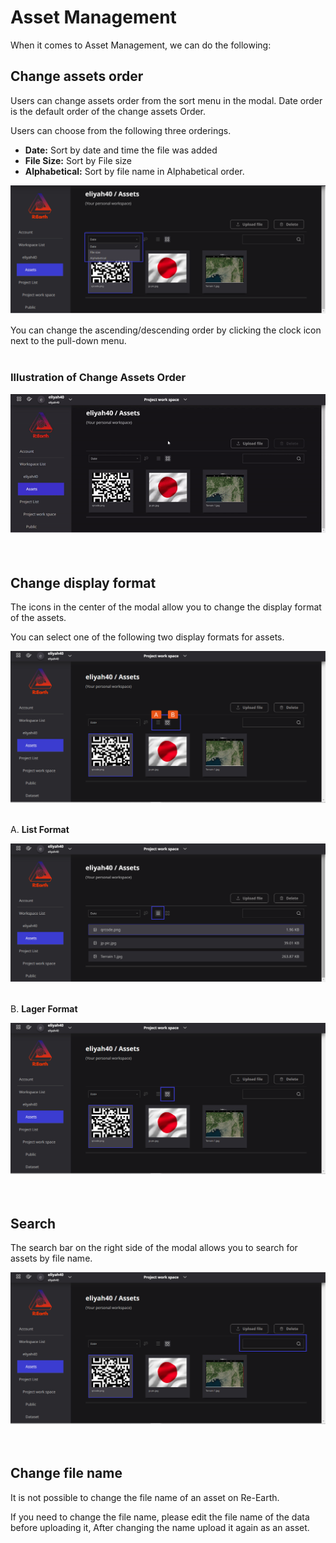 # Asset Management

When it comes to Asset Management, we can do the following:

## Change assets order[](https://docs.reearth.io/user-manual/Asset/manage-asset#change-the-order-of-assets)

Users can change assets order from the sort menu in the modal. Date order is the default order of the change assets Order.

Users can choose from the following three orderings.

- **Date:** Sort by date and time the file was added
- **File Size:** Sort by File size
- **Alphabetical:** Sort by file name in Alphabetical order.

![Untitled](Manage%20Assets%20f2d78750c1c64221b15faa7b7416bec2/Untitled%201.png)

You can change the ascending/descending order by clicking the clock icon next to the pull-down menu.
<br>
<br>

### Illustration of Change Assets Order

![Untitled](Manage%20Assets%20f2d78750c1c64221b15faa7b7416bec2/Untitled.gif)
<br>
<br>
<br>

## Change display format[](https://docs.reearth.io/user-manual/Asset/manage-asset#change-display-format)

The icons in the center of the modal allow you to change the display format of the assets.

You can select one of the following two display formats for assets.

![Untitled](Manage%20Assets%20f2d78750c1c64221b15faa7b7416bec2/Untitled%202.png)
<br>
<br>

A. **List Format**

![Untitled](Manage%20Assets%20f2d78750c1c64221b15faa7b7416bec2/Untitled%203.png)
<br>
<br>

B. **Lager Format**

![Untitled](Manage%20Assets%20f2d78750c1c64221b15faa7b7416bec2/Untitled%204.png)
<br>
<br>
<br>

## Search[](https://docs.reearth.io/user-manual/Asset/manage-asset#search)

The search bar on the right side of the modal allows you to search for assets by file name.

![Untitled](Manage%20Assets%20f2d78750c1c64221b15faa7b7416bec2/Untitled%205.png)
<br>
<br>
<br>

## Change file name[](https://docs.reearth.io/user-manual/Asset/manage-asset#change-file-name)

It is not possible to change the file name of an asset on Re-Earth.

If you need to change the file name, please edit the file name of the data before uploading it, After changing the name upload it again as an asset.
